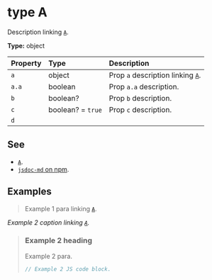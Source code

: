 # type A

Description linking [`A`](#type-a).

**Type:** object

| Property | Type              | Description                                  |
| :------- | :---------------- | :------------------------------------------- |
| `a`      | object            | Prop `a` description linking [`A`](#type-a). |
| `a.a`    | boolean           | Prop `a.a` description.                      |
| `b`      | boolean?          | Prop `b` description.                        |
| `c`      | boolean? = `true` | Prop `c` description.                        |
| `d`      |                   |                                              |

## See

- [`A`](#type-a).
- [`jsdoc-md` on npm](https://npm.im/jsdoc-md).

## Examples

> Example 1 para linking [`A`](#type-a).

_Example 2 caption linking [`A`](#type-a)._

> ### Example 2 heading
>
> Example 2 para.
>
> ```js
> // Example 2 JS code block.
> ```
